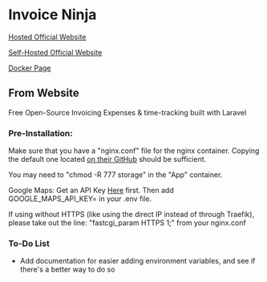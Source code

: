 # Invoice Ninja

[Hosted Official Website](https://www.invoiceninja.com/)

[Self-Hosted Official Website](https://www.invoiceninja.org/)

[Docker Page](https://hub.docker.com/r/invoiceninja/invoiceninja/)

## From Website

Free Open-Source Invoicing
Expenses & time-tracking built with Laravel

### Pre-Installation:

Make sure that you have a "nginx.conf" file for the nginx container.
Copying the default one located [on their GitHub](https://github.com/invoiceninja/dockerfiles/blob/master/docker-compose/nginx.conf) should be sufficient.

You may need to "chmod -R 777 storage" in the "App" container.

Google Maps:
Get an API Key [Here](https://developers.google.com/maps/documentation/javascript/get-api-key) first.
Then add GOOGLE_MAPS_API_KEY=<your key> in your .env file.

If using without HTTPS (like using the direct IP instead of through Traefik), please take out the line: "fastcgi_param HTTPS 1;" from your nginx.conf

### To-Do List
* Add documentation for easier adding environment variables, and see if there's a better way to do so